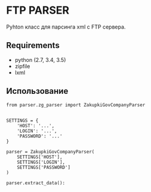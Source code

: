 FTP PARSER
==========

Pyhton класс для парсинга xml с FTP сервера.

Requirements
------------

- python (2.7, 3.4, 3.5)
- zipfile
- lxml

Использование
-------------

    from parser.zg_parser import ZakupkiGovCompanyParser


    SETTINGS = {
        'HOST': '...',
        'LOGIN': '...',
        'PASSWORD': '...'        
    }

    parser = ZakupkiGovCompanyParser(
        SETTINGS['HOST'],
        SETTINGS['LOGIN'],
        SETTINGS['PASSWORD']
    )

    parser.extract_data():
